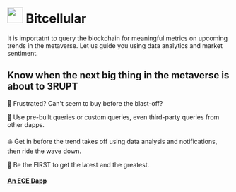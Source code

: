 #  <img src="https://user-images.githubusercontent.com/61543012/194735854-e0c905d3-5c24-4699-8a70-901af3aa685e.png" height="35" width="35" align-items="center" justify-content="center" /> Bitcellular
It is importatnt to query the blockchain for meaningful metrics on upcoming trends in the metaverse. Let us guide you using data analytics and market sentiment.

## Know when the next big thing in the metaverse is about to 3RUPT

💞 Frustrated? Can't seem to buy before the blast-off?

🛟 Use pre-built queries or custom queries, even third-party queries from other dapps.

⛵ Get in before the trend takes off using data analysis and notifications, then ride the wave down.

📍 Be the FIRST to get the latest and the greatest.

#### [An ECE Dapp](https://github.com/eliascharlese)
